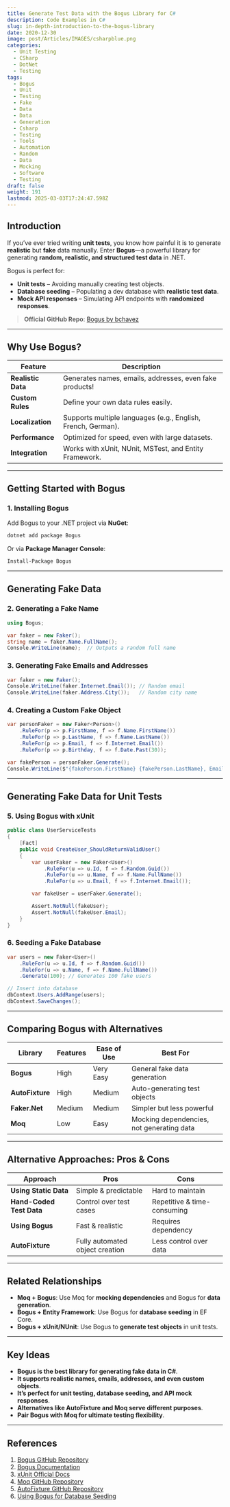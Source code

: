 ```yaml
---
title: Generate Test Data with the Bogus Library for C#
description: Code Examples in C#
slug: in-depth-introduction-to-the-bogus-library
date: 2020-12-30
image: post/Articles/IMAGES/csharpblue.png
categories:
  - Unit Testing
  - CSharp
  - DotNet
  - Testing
tags:
  - Bogus
  - Unit
  - Testing
  - Fake
  - Data
  - Data
  - Generation
  - Csharp
  - Testing
  - Tools
  - Automation
  - Random
  - Data
  - Mocking
  - Software
  - Testing
draft: false
weight: 191
lastmod: 2025-03-03T17:24:47.598Z
---
```

<!--
# In-Depth Introduction to the Bogus Library for Sample Data Generation and Unit Testing Data
-->

## Introduction

If you’ve ever tried writing **unit tests**, you know how painful it is to generate **realistic** but **fake** data manually. Enter **Bogus**—a powerful library for generating **random, realistic, and structured test data** in .NET.

Bogus is perfect for:

* **Unit tests** – Avoiding manually creating test objects.
* **Database seeding** – Populating a dev database with **realistic test data**.
* **Mock API responses** – Simulating API endpoints with **randomized responses**.

> **Official GitHub Repo**: [Bogus by bchavez](https://github.com/bchavez/Bogus)

***

## Why Use Bogus?

| Feature            | Description                                                  |
| ------------------ | ------------------------------------------------------------ |
| **Realistic Data** | Generates names, emails, addresses, even fake products!      |
| **Custom Rules**   | Define your own data rules easily.                           |
| **Localization**   | Supports multiple languages (e.g., English, French, German). |
| **Performance**    | Optimized for speed, even with large datasets.               |
| **Integration**    | Works with xUnit, NUnit, MSTest, and Entity Framework.       |

***

## Getting Started with Bogus

### **1. Installing Bogus**

Add Bogus to your .NET project via **NuGet**:

```sh
dotnet add package Bogus
```

Or via **Package Manager Console**:

```sh
Install-Package Bogus
```

***

## Generating Fake Data

### **2. Generating a Fake Name**

```csharp
using Bogus;

var faker = new Faker();
string name = faker.Name.FullName();
Console.WriteLine(name);  // Outputs a random full name
```

### **3. Generating Fake Emails and Addresses**

```csharp
var faker = new Faker();
Console.WriteLine(faker.Internet.Email()); // Random email
Console.WriteLine(faker.Address.City());   // Random city name
```

### **4. Creating a Custom Fake Object**

```csharp
var personFaker = new Faker<Person>()
    .RuleFor(p => p.FirstName, f => f.Name.FirstName())
    .RuleFor(p => p.LastName, f => f.Name.LastName())
    .RuleFor(p => p.Email, f => f.Internet.Email())
    .RuleFor(p => p.Birthday, f => f.Date.Past(30));

var fakePerson = personFaker.Generate();
Console.WriteLine($"{fakePerson.FirstName} {fakePerson.LastName}, Email: {fakePerson.Email}");
```

***

## Generating Fake Data for Unit Tests

### **5. Using Bogus with xUnit**

```csharp
public class UserServiceTests
{
    [Fact]
    public void CreateUser_ShouldReturnValidUser()
    {
        var userFaker = new Faker<User>()
            .RuleFor(u => u.Id, f => f.Random.Guid())
            .RuleFor(u => u.Name, f => f.Name.FullName())
            .RuleFor(u => u.Email, f => f.Internet.Email());

        var fakeUser = userFaker.Generate();

        Assert.NotNull(fakeUser);
        Assert.NotNull(fakeUser.Email);
    }
}
```

### **6. Seeding a Fake Database**

```csharp
var users = new Faker<User>()
    .RuleFor(u => u.Id, f => f.Random.Guid())
    .RuleFor(u => u.Name, f => f.Name.FullName())
    .Generate(100); // Generates 100 fake users

// Insert into database
dbContext.Users.AddRange(users);
dbContext.SaveChanges();
```

***

## Comparing Bogus with Alternatives

| Library         | Features | Ease of Use | Best For                                  |
| --------------- | -------- | ----------- | ----------------------------------------- |
| **Bogus**       | High     | Very Easy   | General fake data generation              |
| **AutoFixture** | High     | Medium      | Auto-generating test objects              |
| **Faker.Net**   | Medium   | Medium      | Simpler but less powerful                 |
| **Moq**         | Low      | Easy        | Mocking dependencies, not generating data |

***

## Alternative Approaches: Pros & Cons

| Approach                 | Pros                            | Cons                        |
| ------------------------ | ------------------------------- | --------------------------- |
| **Using Static Data**    | Simple & predictable            | Hard to maintain            |
| **Hand-Coded Test Data** | Control over test cases         | Repetitive & time-consuming |
| **Using Bogus**          | Fast & realistic                | Requires dependency         |
| **AutoFixture**          | Fully automated object creation | Less control over data      |

***

## Related Relationships

* **Moq + Bogus**: Use Moq for **mocking dependencies** and Bogus for **data generation**.
* **Bogus + Entity Framework**: Use Bogus for **database seeding** in EF Core.
* **Bogus + xUnit/NUnit**: Use Bogus to **generate test objects** in unit tests.

***

## Key Ideas

* **Bogus is the best library for generating fake data in C#**.
* **It supports realistic names, emails, addresses, and even custom objects**.
* **It’s perfect for unit testing, database seeding, and API mock responses**.
* **Alternatives like AutoFixture and Moq serve different purposes**.
* **Pair Bogus with Moq for ultimate testing flexibility**.

***

## References

1. [Bogus GitHub Repository](https://github.com/bchavez/Bogus)
2. [Bogus Documentation](https://github.com/bchavez/Bogus#bogus---the-most-complete-and-random-data-generator-for-net)
3. [xUnit Official Docs](https://xunit.net/)
4. [Moq GitHub Repository](https://github.com/moq/moq4)
5. [AutoFixture GitHub Repository](https://github.com/AutoFixture/AutoFixture)
6. [Using Bogus for Database Seeding](https://www.thinktecture.com/en/entity-framework-core/bogus/)
